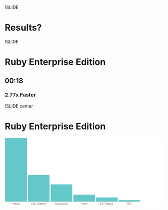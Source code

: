 !SLIDE
# Results?

!SLIDE
# Ruby Enterprise Edition
## **00:18**
### 2.77x Faster

!SLIDE center
# Ruby Enterprise Edition
![results.png](results.png)

